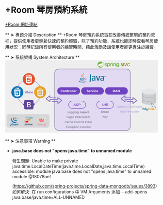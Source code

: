 +Room 琴房預約系統
===
[+Room 網址連結](http://15.152.37.175:8080/PianoRoom/mvc/auth/login "佈署於 AWS EC2")

** ➤ 專題介紹 Description **
+Room 琴房預約系統旨在改善傳統繁瑣的預約流程，提供使用者更輕鬆快速的預約體驗，除了預約功能，系統也能即時查看琴房使用狀況；同時記錄所有使用者的練習時間，藉此激勵及讓使用者能更專注於練習。

** ➤ 系統架構 System Architecture **
![System Architecture](https://raw.githubusercontent.com/juchengb/PianoRoom/master/doc/SystemArchitecture.png)

** ➤ 注意事項 Warning **
-  **java.base does not "opens java.time" to unnamed module**


	發生問題: Unable to make private java.time.LocalDateTime(java.time.LocalDate,java.time.LocalTime) accessible: module java.base does not "opens java.time" to unnamed module @18078bef
	
	(https://github.com/spring-projects/spring-data-mongodb/issues/3893)
	如何解決: 在 run configurations 中 VM Arguments 添加 --add-opens java.base/java.time=ALL-UNNAMED